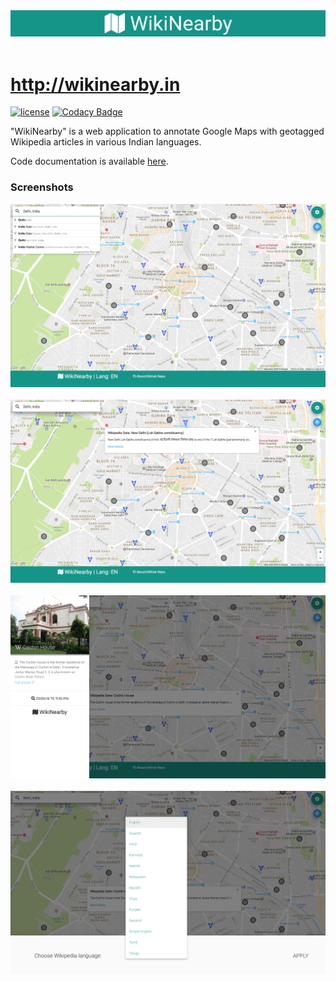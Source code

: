 <a href="http://wikinearby.in/">
<div align="center">
	<img src="readme-images/logo.png">
</div>
</a><br>

# http://wikinearby.in

[![license](https://img.shields.io/github/license/mashape/apistatus.svg?maxAge=2592000)](https://github.com/agarwalt/WikiNearby/blob/master/LICENSE.md) [![Codacy Badge](https://api.codacy.com/project/badge/Grade/dc9c5ca9b2394cc6886edd887f13cd19)](https://www.codacy.com/app/agarwal/WikiNearby?utm_source=github.com&amp;utm_medium=referral&amp;utm_content=agarwalt/WikiNearby&amp;utm_campaign=Badge_Grade)
<br>

"WikiNearby" is a web application to annotate Google Maps with geotagged Wikipedia articles in various Indian languages.  

Code documentation is available <a href="http://agarwalt.github.io/WikiNearby/" target="_blank">here</a>.

### Screenshots

<div align="center">
	<img src="readme-images/1.png">
</div><br>

<div align="center">
	<img src="readme-images/2.png">
</div><br>

<div align="center">
	<img src="readme-images/3.png">
</div><br>

<div align="center">
	<img src="readme-images/4.png">
</div><br>
